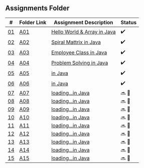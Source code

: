 ## Assignments Folder

|      #      | Folder Link  | Assignment Description       | Status             |
| :---------: | ------------ | ---------------------------- | ------------------ |
| [01](./A01) | [A01](./A01) | [Hello World & Array in Java](./A01) | :heavy_check_mark: |
| [02](./A02) | [A02](./A02) | [Spiral Mattrix in Java](./A02)      | :heavy_check_mark: |
| [03](./A03) | [A03](./A03) | [Employee Class in Java](./A03)      | :heavy_check_mark: |
| [04](./A04) | [A04](./A04) | [Problem Solving in Java](./A04)     | :heavy_check_mark: |
| [05](./A05) | [A05](./A05) | [in Java](./A05)          | :heavy_check_mark: |
| [06](./A06) | [A06](./A06) | [in Java](./A06)          | :heavy_check_mark: |
| [07](./A07) | [A07](./A07) | [loading...in Java](./A07)          | :soon: 🔴           |
| [08](./A08) | [A08](./A08) | [loading...in Java](./A08)          | :soon: 🔴           |
| [09](./A09) | [A09](./A09) | [loading...in Java](./A09)          | :soon: 🔴           |
| [10](./A10) | [A10](./A10) | [loading...in Java](./A10)          | :soon: 🔴           |
| [11](./A11) | [A11](./A11) | [loading...in Java](./A11)          | :soon: 🔴           |
| [12](./A12) | [A12](./A12) | [loading...in Java](./A12)          | :soon: 🔴           |
| [13](./A13) | [A13](./A13) | [loading...in Java](./A13)          | :soon: 🔴           |
| [14](./A14) | [A14](./A14) | [loading...in Java](./A14)          | :soon: 🔴           |
| [15](./A15) | [A15](./A15) | [loading...in Java](./A15)          | :soon: 🔴           |
